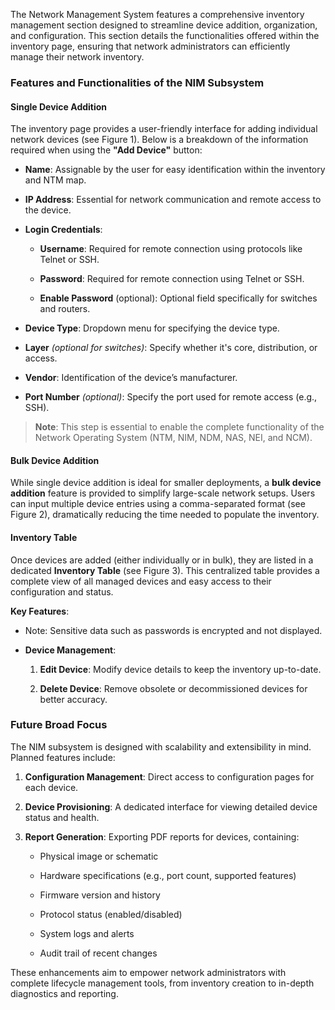 The Network Management System features a comprehensive inventory management section designed to streamline device addition, organization, and configuration. This section details the functionalities offered within the inventory page, ensuring that network administrators can efficiently manage their network inventory.

### Features and Functionalities of the NIM Subsystem

#### Single Device Addition

The inventory page provides a user-friendly interface for adding individual network devices (see Figure 1). Below is a breakdown of the information required when using the **"Add Device"** button:

*   **Name**: Assignable by the user for easy identification within the inventory and NTM map.
    
*   **IP Address**: Essential for network communication and remote access to the device.
    
*   **Login Credentials**:
    
    *   **Username**: Required for remote connection using protocols like Telnet or SSH.
        
    *   **Password**: Required for remote connection using Telnet or SSH.
        
    *   **Enable Password** (optional): Optional field specifically for switches and routers.
        
*   **Device Type**: Dropdown menu for specifying the device type.
    
*   **Layer** _(optional for switches)_: Specify whether it's core, distribution, or access.
    
*   **Vendor**: Identification of the device’s manufacturer.
    
*   **Port Number** _(optional)_: Specify the port used for remote access (e.g., SSH).
    

> **Note**: This step is essential to enable the complete functionality of the Network Operating System (NTM, NIM, NDM, NAS, NEI, and NCM).

#### Bulk Device Addition

While single device addition is ideal for smaller deployments, a **bulk device addition** feature is provided to simplify large-scale network setups. Users can input multiple device entries using a comma-separated format (see Figure 2), dramatically reducing the time needed to populate the inventory.

#### Inventory Table

Once devices are added (either individually or in bulk), they are listed in a dedicated **Inventory Table** (see Figure 3). This centralized table provides a complete view of all managed devices and easy access to their configuration and status.

**Key Features**:

*   Note: Sensitive data such as passwords is encrypted and not displayed.
    
*   **Device Management**:
    
    1.  **Edit Device**: Modify device details to keep the inventory up-to-date.
        
    2.  **Delete Device**: Remove obsolete or decommissioned devices for better accuracy.
        

### Future Broad Focus

The NIM subsystem is designed with scalability and extensibility in mind. Planned features include:

1.  **Configuration Management**: Direct access to configuration pages for each device.
    
2.  **Device Provisioning**: A dedicated interface for viewing detailed device status and health.
    
3.  **Report Generation**: Exporting PDF reports for devices, containing:
    
    *   Physical image or schematic
        
    *   Hardware specifications (e.g., port count, supported features)
        
    *   Firmware version and history
        
    *   Protocol status (enabled/disabled)
        
    *   System logs and alerts
        
    *   Audit trail of recent changes
        

These enhancements aim to empower network administrators with complete lifecycle management tools, from inventory creation to in-depth diagnostics and reporting.